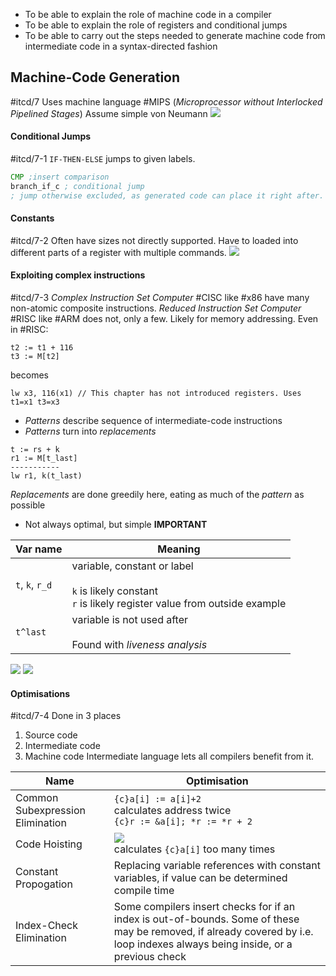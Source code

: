 - To be able to explain the role of machine code in a compiler
- To be able to explain the role of registers and conditional jumps
- To be able to carry out the steps needed to generate machine code from intermediate code in a syntax-directed fashion
## Machine-Code Generation
#itcd/7
Uses machine language #MIPS (*Microprocessor without Interlocked Pipelined Stages*)
Assume simple von Neumann
![](Pasted%20image%2020240408185023.png)
#### Conditional Jumps
#itcd/7-1
`IF-THEN-ELSE` jumps to given labels.
```asm
CMP ;insert comparison
branch_if_c ; conditional jump
; jump otherwise excluded, as generated code can place it right after.
```
#### Constants
#itcd/7-2
Often have sizes not directly supported. Have to loaded into different parts of a register with multiple commands.
![](Pasted%20image%2020240408190148.png)
#### Exploiting complex instructions
#itcd/7-3
*Complex Instruction Set Computer* #CISC like #x86 have many non-atomic composite instructions.
*Reduced Instruction Set Computer* #RISC like #ARM does not, only a few. Likely for memory addressing.
Even in #RISC:
```
t2 := t1 + 116
t3 := M[t2]
```
becomes
```
lw x3, 116(x1) // This chapter has not introduced registers. Uses t1=x1 t3=x3
```

- *Patterns* describe sequence of intermediate-code instructions
- *Patterns* turn into *replacements*
```
t := rs + k
r1 := M[t_last]
-----------
lw r1, k(t_last)
```
*Replacements* are done greedily here, eating as much of the *pattern* as possible
- Not always optimal, but simple
**IMPORTANT**

| Var name        | Meaning                                                                                                        |
| --------------- | -------------------------------------------------------------------------------------------------------------- |
| `t`, `k`, `r_d` | variable, constant or label<br><br>`k` is likely constant<br>`r` is likely register value from outside example |
| `t^last`        | variable is not used after<br><br>Found with *liveness analysis*                                               |

![](Pasted%20image%2020240408182659.png)
![](Pasted%20image%2020240408182952.png)
#### Optimisations
#itcd/7-4
Done in 3 places
1. Source code
2. Intermediate code
3. Machine code
Intermediate language lets all compilers benefit from it.

| Name                             | Optimisation                                                                                                                                                                  |
| -------------------------------- | ----------------------------------------------------------------------------------------------------------------------------------------------------------------------------- |
| Common Subexpression Elimination | `{c}a[i] := a[i]+2`<br>calculates address twice<br>`{c}r := &a[i]; *r := *r + 2`                                                                                              |
| Code Hoisting                    | ![](Pasted%20image%2020240408183522.png)<br>calculates `{c}a[i]` too many times                                                                                               |
| Constant Propogation             | Replacing variable references with constant variables, if value can be determined compile time                                                                                |
| Index-Check Elimination          | Some compilers insert checks for if an index is out-of-bounds. Some of these may be removed, if already covered by i.e. loop indexes always being inside, or a previous check |
